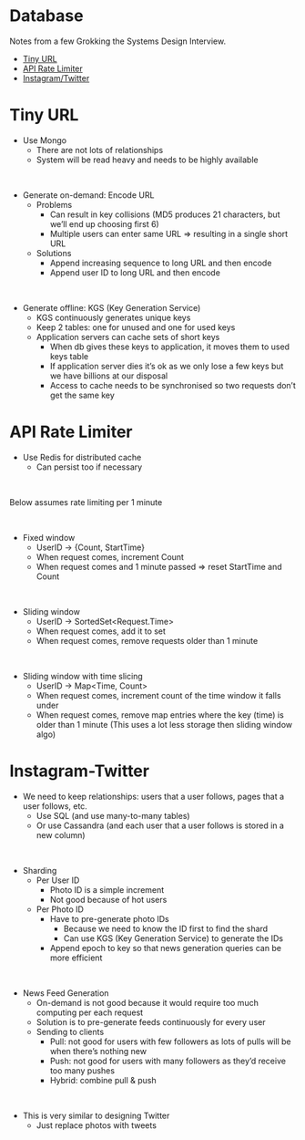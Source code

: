 # Database

Notes from a few Grokking the Systems Design Interview.

- [Tiny URL](#tiny-url)
- [API Rate Limiter](#api-rate-limiter)
- [Instagram/Twitter](#instagram-twitter)

# Tiny URL

- Use Mongo
    - There are not lots of relationships
    - System will be read heavy and needs to be highly available

<br />

- Generate on-demand: Encode URL
    - Problems
        - Can result in key collisions (MD5 produces 21 characters, but we’ll end up choosing first 6)
        - Multiple users can enter same URL => resulting in a single short URL
    - Solutions
        - Append increasing sequence to long URL and then encode
        - Append user ID to long URL and then encode

<br />

- Generate offline: KGS (Key Generation Service)
    - KGS continuously generates unique keys
    - Keep 2 tables: one for unused and one for used keys
    - Application servers can cache sets of short keys
        - When db gives these keys to application, it moves them to used keys table
        - If application server dies it’s ok as we only lose a few keys but we have billions at our disposal
        - Access to cache needs to be synchronised so two requests don’t get the same key



# API Rate Limiter

- Use Redis for distributed cache
    - Can persist too if necessary

<br />

Below assumes rate limiting per 1 minute

<br />

- Fixed window
    - UserID -> {Count, StartTime}
    - When request comes, increment Count
    - When request comes and 1 minute passed => reset StartTime and Count

<br />

- Sliding window
    - UserID -> SortedSet<Request.Time>
    - When request comes, add it to set
    - When request comes, remove requests older than 1 minute

<br />

- Sliding window with time slicing
    - UserID -> Map<Time, Count>
    - When request comes, increment count of the time window it falls under
    - When request comes, remove map entries where the key (time) is older than 1 minute
      (This uses a lot less storage then sliding window algo)


# Instagram-Twitter

- We need to keep relationships: users that a user follows, pages that a user follows, etc.
    - Use SQL (and use many-to-many tables)
    - Or use Cassandra (and each user that a user follows is stored in a new column)

<br />

- Sharding
    - Per User ID
        - Photo ID is a simple increment
        - Not good because of hot users
    - Per Photo ID
        - Have to pre-generate photo IDs
            - Because we need to know the ID first to find the shard
            - Can use KGS (Key Generation Service) to generate the IDs
        - Append epoch to key so that news generation queries can be more efficient

<br />

- News Feed Generation
    - On-demand is not good because it would require too much computing per each request
    - Solution is to pre-generate feeds continuously for every user
    - Sending to clients
        - Pull: not good for users with few followers as lots of pulls will be when there’s nothing new
        - Push: not good for users with many followers as they’d receive too many pushes
        - Hybrid: combine pull & push

<br />

- This is very similar to designing Twitter
    - Just replace photos with tweets